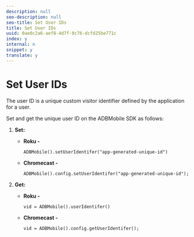 ```yaml
---
description: null
seo-description: null
seo-title: Set User IDs
title: Set User IDs
uuid: 0ae0c2a6-aef8-4d7f-9c76-dcfd25be771c
index: y
internal: n
snippet: y
translate: y
---
```


# Set User IDs

The user ID is a unique custom visitor identifier defined by the application for a user.

Set and get the unique user ID on the ADBMobile SDK as follows:

1. **Set:**

    * **Roku -** 
    
      ```    
      ADBMobile().setUserIdentifer("app-generated-unique-id")
      ```

    * **Chromecast -** 
    
      ```    
      ADBMobile().config.setUserIdentifer("app-generated-unique-id");
      ```

1. **Get:**

    * **Roku -** 
    
      ```    
      vid = ADBMobile().userIdentifer()
      ```

    * **Chromecast -** 
    
      ```    
      vid = ADBMobile().config.getUserIdentifer();
      ```

